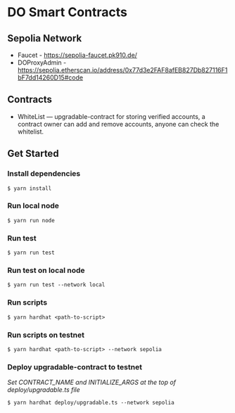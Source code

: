 # DO Smart Contracts


## Sepolia Network
- Faucet - https://sepolia-faucet.pk910.de/
- DOProxyAdmin - https://sepolia.etherscan.io/address/0x77d3e2FAF8afEB827Db827116F1bF7dd14260D15#code

## Contracts
- WhiteList — upgradable-contract for storing verified accounts, a contract owner can add and remove accounts, anyone can check the whitelist.


## Get Started

### Install dependencies
```
$ yarn install
```

### Run local node
```
$ yarn run node
```

### Run test
```
$ yarn run test
```

### Run test on local node
```
$ yarn run test --network local
```

### Run scripts
```
$ yarn hardhat <path-to-script>
```

### Run scripts on testnet
```
$ yarn hardhat <path-to-script> --network sepolia
```

### Deploy upgradable-contract to testnet

_Set CONTRACT_NAME and INITIALIZE_ARGS at the top of deploy/upgradable.ts file_

```
$ yarn hardhat deploy/upgradable.ts --network sepolia
```

